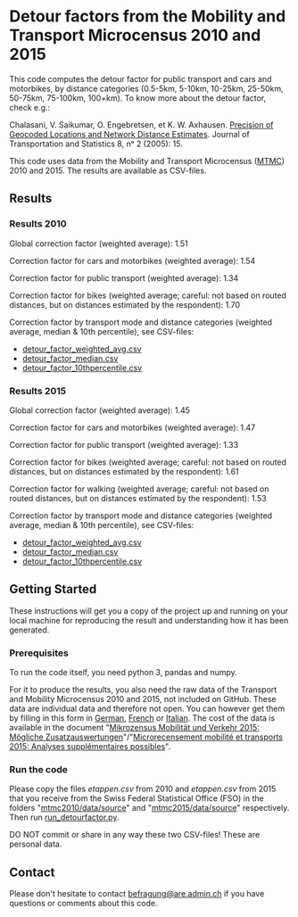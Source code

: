 # Detour factors from the Mobility and Transport Microcensus 2010 and 2015
This code computes the detour factor for public transport and cars and motorbikes, by distance categories (0.5-5km, 5-10km, 10-25km, 25-50km, 50-75km, 75-100km, 100+km). To know more about the detour factor, check e.g.:

Chalasani, V. Saikumar, O. Engebretsen, et K. W. Axhausen. <a href="https://www.bts.gov/archive/publications/journal_of_transportation_and_statistics/volume_08_number_02/paper_01/index">Precision of Geocoded Locations and Network Distance Estimates</a>. Journal of Transportation and Statistics 8, nᵒ 2 (2005): 15.

This code uses data from the Mobility and Transport Microcensus (<a href="https://www.are.admin.ch/mtmc">MTMC</a>) 2010 and 2015. The results are available as CSV-files.

## Results 

### Results 2010

Global correction factor (weighted average): 1.51

Correction factor for cars and motorbikes (weighted average): 1.54

Correction factor for public transport (weighted average): 1.34

Correction factor for bikes (weighted average; careful: not based on routed distances, but on distances estimated by the respondent): 1.70

Correction factor by transport mode and distance categories (weighted average, median & 10th percentile), see CSV-files:
- <a href="https://github.com/AREschweiz/detourfactor/blob/master/mtmc2010/data/results/detour_factor_weighted_avg.csv">detour_factor_weighted_avg.csv</a>
- <a href="https://github.com/AREschweiz/detourfactor/blob/master/mtmc2010/data/results/detour_factor_median.csv">detour_factor_median.csv</a>
- <a href="https://github.com/AREschweiz/detourfactor/blob/master/mtmc2010/data/results/detour_factor_10thpercentile.csv">detour_factor_10thpercentile.csv</a>

### Results 2015

Global correction factor (weighted average): 1.45

Correction factor for cars and motorbikes (weighted average): 1.47

Correction factor for public transport (weighted average): 1.33

Correction factor for bikes (weighted average; careful: not based on routed distances, but on distances estimated by the respondent): 1.61

Correction factor for walking (weighted average; careful: not based on routed distances, but on distances estimated by the respondent): 1.53

Correction factor by transport mode and distance categories (weighted average, median & 10th percentile), see CSV-files:
- <a href="https://github.com/AREschweiz/detourfactor/blob/master/mtmc2015/data/results/detour_factor_weighted_avg.csv">detour_factor_weighted_avg.csv</a>
- <a href="https://github.com/AREschweiz/detourfactor/blob/master/mtmc2015/data/results/detour_factor_median.csv">detour_factor_median.csv</a>
- <a href="https://github.com/AREschweiz/detourfactor/blob/master/mtmc2015/data/results/detour_factor_10thpercentile.csv">detour_factor_10thpercentile.csv</a>

## Getting Started

These instructions will get you a copy of the project up and running on your local machine for reproducing the result and understanding how it has been generated.

### Prerequisites

To run the code itself, you need python 3, pandas and numpy.

For it to produce the results, you also need the raw data of the Transport and Mobility Microcensus 2010 and 2015, not included on GitHub. These data are individual data and therefore not open. You can however get them by filling in this form in <a href="https://www.are.admin.ch/are/de/home/verkehr-und-infrastruktur/grundlagen-und-daten/mzmv/datenzugang.html">German</a>, <a href="https://www.are.admin.ch/are/fr/home/mobilite/bases-et-donnees/mrmt/accesauxdonnees.html">French</a> or <a href="https://www.are.admin.ch/are/it/home/mobilita/basi-e-dati/mcmt/accessoaidati.html">Italian</a>. The cost of the data is available in the document "<a href="https://www.are.admin.ch/are/de/home/medien-und-publikationen/publikationen/grundlagen/mikrozensus-mobilitat-und-verkehr-2015-mogliche-zusatzauswertung.html">Mikrozensus Mobilität und Verkehr 2015: Mögliche Zusatzauswertungen</a>"/"<a href="https://www.are.admin.ch/are/fr/home/media-et-publications/publications/bases/mikrozensus-mobilitat-und-verkehr-2015-mogliche-zusatzauswertung.html">Microrecensement mobilité et transports 2015: Analyses supplémentaires possibles</a>".

### Run the code

Please copy the files <em>etappen.csv</em> from 2010 and <em>etappen.csv</em> from 2015 that you receive from the Swiss Federal Statistical Office (FSO) in the folders "<a href="https://github.com/AREschweiz/detourfactor/tree/master/mtmc2010/data/source">mtmc2010/data/source</a>" and "<a href="https://github.com/AREschweiz/detourfactor/tree/master/mtmc2015/data/source">mtmc2015/data/source</a>" respectively. Then run <a href="https://github.com/AREschweiz/detourfactor/blob/master/run_detourfactor.py">run_detourfactor.py</a>. 

DO NOT commit or share in any way these two CSV-files! These are personal data.

## Contact

Please don't hesitate to contact befragung@are.admin.ch if you have questions or comments about this code.
